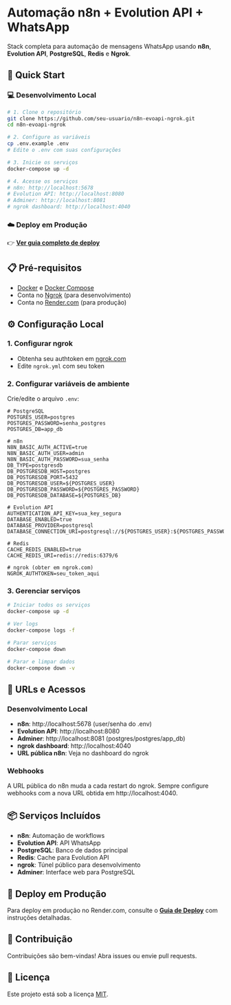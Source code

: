 # Automação n8n + Evolution API + WhatsApp

Stack completa para automação de mensagens WhatsApp usando **n8n**, **Evolution API**, **PostgreSQL**, **Redis** e **Ngrok**.

## 🚀 Quick Start

### 💻 Desenvolvimento Local
```bash
# 1. Clone o repositório
git clone https://github.com/seu-usuario/n8n-evoapi-ngrok.git
cd n8n-evoapi-ngrok

# 2. Configure as variáveis
cp .env.example .env
# Edite o .env com suas configurações

# 3. Inicie os serviços
docker-compose up -d

# 4. Acesse os serviços
# n8n: http://localhost:5678
# Evolution API: http://localhost:8080  
# Adminer: http://localhost:8081
# ngrok dashboard: http://localhost:4040
```

### ☁️ Deploy em Produção
👉 **[Ver guia completo de deploy](./DEPLOY.md)**

## 📋 Pré-requisitos

- [Docker](https://docs.docker.com/get-docker/) e [Docker Compose](https://docs.docker.com/compose/install/)
- Conta no [Ngrok](https://ngrok.com/) (para desenvolvimento)
- Conta no [Render.com](https://render.com/) (para produção)

## ⚙️ Configuração Local

### 1. Configurar ngrok
- Obtenha seu authtoken em [ngrok.com](https://ngrok.com/)
- Edite `ngrok.yml` com seu token

### 2. Configurar variáveis de ambiente
Crie/edite o arquivo `.env`:

```env
# PostgreSQL
POSTGRES_USER=postgres
POSTGRES_PASSWORD=senha_postgres
POSTGRES_DB=app_db

# n8n
N8N_BASIC_AUTH_ACTIVE=true
N8N_BASIC_AUTH_USER=admin
N8N_BASIC_AUTH_PASSWORD=sua_senha
DB_TYPE=postgresdb
DB_POSTGRESDB_HOST=postgres
DB_POSTGRESDB_PORT=5432
DB_POSTGRESDB_USER=${POSTGRES_USER}
DB_POSTGRESDB_PASSWORD=${POSTGRES_PASSWORD}
DB_POSTGRESDB_DATABASE=${POSTGRES_DB}

# Evolution API
AUTHENTICATION_API_KEY=sua_key_segura
DATABASE_ENABLED=true
DATABASE_PROVIDER=postgresql
DATABASE_CONNECTION_URI=postgresql://${POSTGRES_USER}:${POSTGRES_PASSWORD}@postgres:5432/${POSTGRES_DB}

# Redis
CACHE_REDIS_ENABLED=true
CACHE_REDIS_URI=redis://redis:6379/6

# ngrok (obter em ngrok.com)
NGROK_AUTHTOKEN=seu_token_aqui
```

### 3. Gerenciar serviços

```bash
# Iniciar todos os serviços
docker-compose up -d

# Ver logs
docker-compose logs -f

# Parar serviços
docker-compose down

# Parar e limpar dados
docker-compose down -v
```

## 🔗 URLs e Acessos

### Desenvolvimento Local
- **n8n**: http://localhost:5678 (user/senha do .env)
- **Evolution API**: http://localhost:8080
- **Adminer**: http://localhost:8081 (postgres/postgres/app_db)
- **ngrok dashboard**: http://localhost:4040
- **URL pública n8n**: Veja no dashboard do ngrok

### Webhooks
A URL pública do n8n muda a cada restart do ngrok. Sempre configure webhooks com a nova URL obtida em http://localhost:4040.

## 📦 Serviços Incluídos

- **n8n**: Automação de workflows
- **Evolution API**: API WhatsApp
- **PostgreSQL**: Banco de dados principal
- **Redis**: Cache para Evolution API  
- **ngrok**: Túnel público para desenvolvimento
- **Adminer**: Interface web para PostgreSQL

## 🚀 Deploy em Produção

Para deploy em produção no Render.com, consulte o **[Guia de Deploy](./DEPLOY.md)** com instruções detalhadas.

## 🤝 Contribuição

Contribuições são bem-vindas! Abra issues ou envie pull requests.

## 📄 Licença

Este projeto está sob a licença [MIT](LICENSE).
